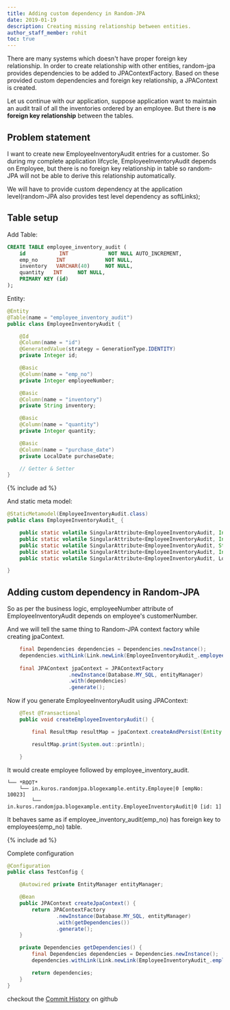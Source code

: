 ```yaml
---
title: Adding custom dependency in Random-JPA
date: 2019-01-19
description: Creating missing relationship between entities. 
author_staff_member: rohit
toc: true
---
```


There are many systems which doesn't have proper foreign key relationship. In order to create relationship with other entities, random-jpa provides dependencies to be added to JPAContextFactory. Based on these provided custom dependencies and foreign key relationship, a JPAContext is created.

Let us continue with our application, suppose application want to maintain an audit trail of all the inventories ordered by an employee. But there is **no foreign key relationship** between the tables.


## Problem statement
I want to create new EmployeeInventoryAudit entries for a customer. So during my complete application lifcycle, EmployeeInventoryAudit depends on Employee, but there is no foreign key relationship in table so random-JPA will not be able to derive this relationship automatically.

We will have to provide custom dependency at the application level(random-JPA also provides test level dependency as softLinks);

## Table setup
Add Table:
```sql
CREATE TABLE employee_inventory_audit (
    id           INT             NOT NULL AUTO_INCREMENT,
    emp_no      INT             NOT NULL,
    inventory   VARCHAR(40)     NOT NULL,
    quantity   INT     NOT NULL,
    PRIMARY KEY (id)
);
``` 
Entity:
```java
@Entity
@Table(name = "employee_inventory_audit")
public class EmployeeInventoryAudit {

    @Id
    @Column(name = "id")
    @GeneratedValue(strategy = GenerationType.IDENTITY)
    private Integer id;

    @Basic
    @Column(name = "emp_no")
    private Integer employeeNumber;

    @Basic
    @Column(name = "inventory")
    private String inventory;

    @Basic
    @Column(name = "quantity")
    private Integer quantity;

    @Basic
    @Column(name = "purchase_date")
    private LocalDate purchaseDate;

    // Getter & Setter        
}
```

{% include ad %}

And static meta model:
```java
@StaticMetamodel(EmployeeInventoryAudit.class)
public class EmployeeInventoryAudit_ {

    public static volatile SingularAttribute<EmployeeInventoryAudit, Integer> id;
    public static volatile SingularAttribute<EmployeeInventoryAudit, Integer> employeeNumber;
    public static volatile SingularAttribute<EmployeeInventoryAudit, String> inventory;
    public static volatile SingularAttribute<EmployeeInventoryAudit, Integer> quantity;
    public static volatile SingularAttribute<EmployeeInventoryAudit, LocalDate> purchaseDate;

}
```

## Adding custom dependency in Random-JPA

So as per the business logic, employeeNumber attribute of EmployeeInventoryAudit depends on employee's customerNumber.

And we will tell the same thing to Random-JPA context factory while creating jpaContext.

```java
    final Dependencies dependencies = Dependencies.newInstance();
    dependencies.withLink(Link.newLink(EmployeeInventoryAudit_.employeeNumber, Employee_.empNo));
    
    final JPAContext jpaContext = JPAContextFactory
                    .newInstance(Database.MY_SQL, entityManager)
                    .with(dependencies)
                    .generate();
```

Now if you generate EmployeeInventoryAudit using JPAContext:

```java
    @Test @Transactional
    public void createEmployeeInventoryAudit() {

        final ResultMap resultMap = jpaContext.createAndPersist(Entity.of(EmployeeInventoryAudit.class));

        resultMap.print(System.out::println);

    }
``` 
It would create employee followed by employee_inventory_audit.
```text
└── *ROOT*
    └── in.kuros.randomjpa.blogexample.entity.Employee|0 [empNo: 10023]
        └── in.kuros.randomjpa.blogexample.entity.EmployeeInventoryAudit|0 [id: 1]
``` 

It behaves same as if employee_inventory_audit(emp_no) has foreign key to employees(emp_no) table.

{% include ad %}

Complete configuration
```java
@Configuration
public class TestConfig {

    @Autowired private EntityManager entityManager;

    @Bean
    public JPAContext createJpaContext() {
        return JPAContextFactory
                .newInstance(Database.MY_SQL, entityManager)
                .with(getDependencies())
                .generate();
    }

    private Dependencies getDependencies() {
        final Dependencies dependencies = Dependencies.newInstance();
        dependencies.withLink(Link.newLink(EmployeeInventoryAudit_.employeeNumber, Employee_.empNo));

        return dependencies;
    }
}
```
 
checkout the [Commit History](https://github.com/kuros/random-jpa-example/commit/38c9be8692f032914bc41e7e6094da7e883ca499) on github